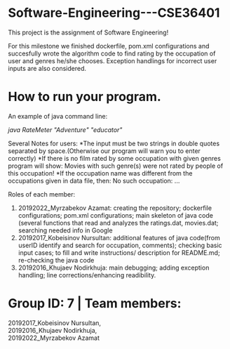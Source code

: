 # Software-Engineering---CSE36401

This project is the assignment of Software Engineering! 
    
For this milestone we finished dockerfile, pom.xml configurations and succesfully wrote the algorithm code to find rating by the occupation of user and genres he/she chooses. Exception handlings for incorrect user inputs are also considered.

# How to run your program. 

An example of java command line:

*java RateMeter "Adventure" "educator"*

Several Notes for users:
*The input must be two strings in double quotes separated by space.(Otherwise our program will warn you to enter correctly)
*If there is no film rated by some occupation with given genres program will show: Movies with such genre(s) were not rated by people of this occupation!
*If the occupation name was different from the occupations given in data file, then: No such occupation: ...

Roles of each member:
1) 20192022_Myrzabekov Azamat: creating the repository; dockerfile configurations; pom.xml configurations; main skeleton of java code (several functions that read and analyzes the ratings.dat, movies.dat; searching needed info in Google
2) 20192017_Kobeisinov Nursultan: additional features of java code(from userID identify and search for occupation, comments); checking basic input cases; to fill and write instructions/ description for README.md; re-checking the java code
3) 20192016_Khujaev Nodirkhuja: main debugging; adding exception handling; line corrections/enhancing readibility.

# Group ID: 7 | Team members: 

20192017_Kobeisinov Nursultan, <br/>
20192016_Khujaev Nodirkhuja, <br/>
20192022_Myrzabekov Azamat
